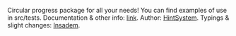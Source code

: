Circular progress package for all your needs!
You can find examples of use in src/tests.
Documentation & other info: [link](https://devforum.roblox.com/t/circular-radial-progress-bar-rounded/1594512).
Author: [HintSystem](https://www.roblox.com/users/283367718/profile).
Typings & slight changes: [Insadem](https://www.roblox.com/users/1644392228/profile).